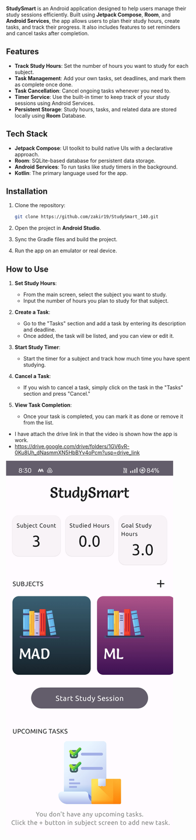 
**StudySmart** is an Android application designed to help users manage their study sessions efficiently. Built using **Jetpack Compose**, **Room**, and **Android Services**, the app allows users to plan their study hours, create tasks, and track their progress. It also includes features to set reminders and cancel tasks after completion.

## Features

- **Track Study Hours**: Set the number of hours you want to study for each subject.
- **Task Management**: Add your own tasks, set deadlines, and mark them as complete once done.
- **Task Cancellation**: Cancel ongoing tasks whenever you need to.
- **Timer Service**: Use the built-in timer to keep track of your study sessions using Android Services.
- **Persistent Storage**: Study hours, tasks, and related data are stored locally using **Room** Database.

## Tech Stack

- **Jetpack Compose**: UI toolkit to build native UIs with a declarative approach.
- **Room**: SQLite-based database for persistent data storage.
- **Android Services**: To run tasks like study timers in the background.
- **Kotlin**: The primary language used for the app.


## Installation

1. Clone the repository:
    ```bash
    git clone https://github.com/zakir19/StudySmart_140.git
    ```

2. Open the project in **Android Studio**.

3. Sync the Gradle files and build the project.

4. Run the app on an emulator or real device.

## How to Use

1. **Set Study Hours**:
    - From the main screen, select the subject you want to study.
    - Input the number of hours you plan to study for that subject.

2. **Create a Task**:
    - Go to the "Tasks" section and add a task by entering its description and deadline.
    - Once added, the task will be listed, and you can view or edit it.

3. **Start Study Timer**:
    - Start the timer for a subject and track how much time you have spent studying.

4. **Cancel a Task**:
    - If you wish to cancel a task, simply click on the task in the "Tasks" section and press "Cancel."

5. **View Task Completion**:
    - Once your task is completed, you can mark it as done or remove it from the list.

- I have attach the drive link in that the video is shown how the app is work. 
- https://drive.google.com/drive/folders/1GV6vR-0Ku8Uh_dNasmmXN5HbBYv4oPcm?usp=drive_link

![Landing Page](https://github.com/zakir19/StudySmart_140/raw/94008f520e108ebb87f16db752475e4634e813b4/landing%20page.jpg)


